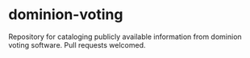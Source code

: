 # dominion-voting
Repository for cataloging publicly available information from dominion voting software. Pull requests welcomed.

